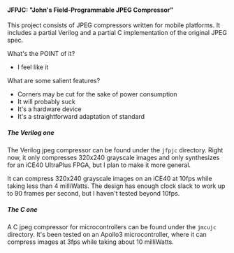 #### JFPJC: "John's Field-Programmable JPEG Compressor"

This project consists of JPEG compressors written for mobile platforms. It includes a partial Verilog and a partial C implementation of the original JPEG spec.


What's the POINT of it?
  * I feel like it

What are some salient features?
  * Corners may be cut for the sake of power consumption
  * It will probably suck
  * It's a hardware device
  * It's a straightforward adaptation of standard

##### The Verilog one
The Verilog jpeg compressor can be found under the `jfpjc` directory. Right now, it only compresses 320x240 grayscale images and only synthesizes for an iCE40 UltraPlus FPGA, but I plan to make it more general.

It can compress 320x240 grayscale images on an iCE40 at 10fps while taking less than 4 milliWatts. The design has enough clock slack to work up to 90 frames per second, but I haven't tested beyond 10fps.

##### The C one
A C jpeg compressor for microcontrollers can be found under the `jmcujc` directory. It's been tested on an Apollo3 microcontroller, where it can compress images at 3fps while taking about 10 milliWatts.
